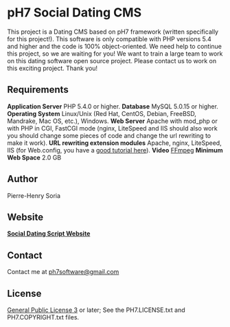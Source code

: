 # pH7 Social Dating CMS

This project is a Dating CMS based on pH7 framework (written specifically for this project!).
This software is only compatible with PHP versions 5.4 and higher and the code is 100% object-oriented.
We need help to continue this project, so we are waiting for you!
We want to train a large team to work on this dating software open source project.
Please contact us to work on this exciting project.
Thank you!


## Requirements

**Application Server** PHP 5.4.0 or higher.
**Database** MySQL 5.0.15 or higher.
**Operating System** Linux/Unix (Red Hat, CentOS, Debian, FreeBSD, Mandrake, Mac OS, etc.), Windows.
**Web Server** Apache with mod_php or with PHP in CGI, FastCGI mode (nginx, LiteSpeed and IIS should also work you should change some pieces of code and change the url rewriting to make it work).
**URL rewriting extension modules** Apache, nginx, LiteSpeed, IIS (for Web.config, you have a [good tutorial here](http://www.phpgenious.com/2010/04/url-rewriting-with-php-and-iis-7/)).
**Video** [FFmpeg](http://ffmpeg.org)
**Minimum Web Space** 2.0 GB


## Author

Pierre-Henry Soria


## Website

**[Social Dating Script Website](http://software.hizup.com)**


## Contact

Contact me at ph7software@gmail.com


## License

[General Public License 3](http://www.gnu.org/licenses/gpl.html) or later; See the PH7.LICENSE.txt and PH7.COPYRIGHT.txt files.
